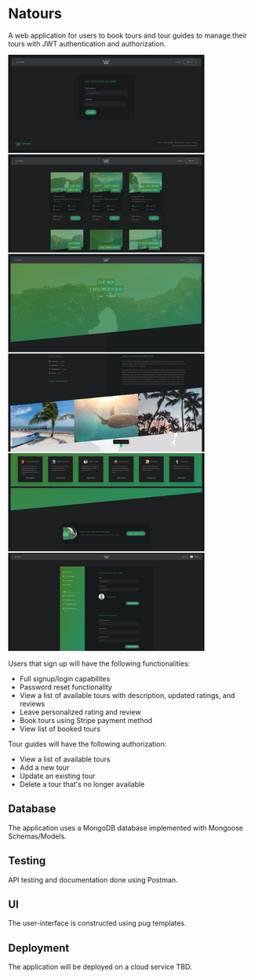 # Natours
A web application for users to book tours and tour guides to manage their tours with JWT authentication and authorization.

<img height=200 width=400 src="/log_in.jpg" alt="Login Page">
<img height=200 width=400 src="/all_tours.jpg" alt="Tours">
<img height=200 width=400 src="/tour_page1.jpg" alt="Tour">
<img height=200 width=400 src="/tour_page2.jpg" alt="Tour">
<img height=200 width=400 src="/tour_page3.jpg" alt="Tour">
<img height=200 width=400 src="/account_settings.jpg" alt="Account Settings">

Users that sign up will have the following functionalities:
  - Full signup/login capabilites
  - Password reset functionality
  - View a list of available tours with description, updated ratings, and reviews 
  - Leave personalized rating and review
  - Book tours using Stripe payment method
  - View list of booked tours  

Tour guides will have the following authorization:
  - View a list of available tours
  - Add a new tour
  - Update an existing tour
  - Delete a tour that's no longer available
 
 <h2>Database</h2>
  The application uses a MongoDB database implemented with Mongoose Schemas/Models.
  
  <h2>Testing</h2>
  API testing and documentation done using Postman.
  
  <h2>UI</h2>
  The user-interface is constructed using pug templates.  
  
 <h2>Deployment</h2>
 The application will be deployed on a cloud service TBD.
